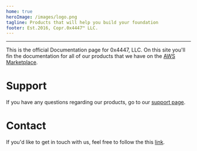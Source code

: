 ```yaml
---
home: true
heroImage: /images/logo.png
tagline: Products that will help you build your foundation
footer: Est.2016, Copr.0x4447™ LLC.
---
```


<products-list />

---

This is the official Documentation page for 0x4447, LLC. On this site you'll fin the documentation for all of our products that we have on the [AWS Marketplace](https://aws.amazon.com/marketplace/seller-profile?id=80edcebf-11fb-4c36-a3f4-49eb40b518a3).

# Support

If you have any questions regarding our products, go to our [support page](https://support.0x4447.com/).

# Contact

If you'd like to get in touch with us, feel free to follow the this [link](https://0x4447.com/contact).
